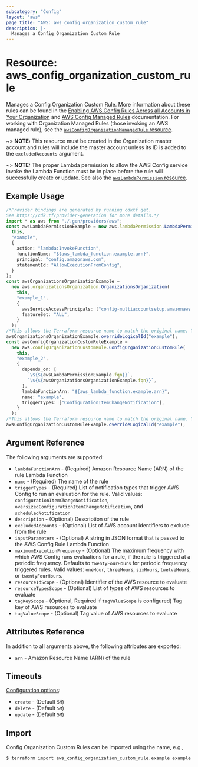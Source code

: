 ```yaml
---
subcategory: "Config"
layout: "aws"
page_title: "AWS: aws_config_organization_custom_rule"
description: |-
  Manages a Config Organization Custom Rule
---
```


# Resource: aws\_config\_organization\_custom\_rule

Manages a Config Organization Custom Rule. More information about these rules can be found in the [Enabling AWS Config Rules Across all Accounts in Your Organization](https://docs.aws.amazon.com/config/latest/developerguide/config-rule-multi-account-deployment.html) and [AWS Config Managed Rules](https://docs.aws.amazon.com/config/latest/developerguide/evaluate-config_use-managed-rules.html) documentation. For working with Organization Managed Rules (those invoking an AWS managed rule), see the [`awsConfigOrganizationManagedRule` resource](/docs/providers/aws/r/config_organization_managed_rule.html).

\~> **NOTE:** This resource must be created in the Organization master account and rules will include the master account unless its ID is added to the `excludedAccounts` argument.

\~> **NOTE:** The proper Lambda permission to allow the AWS Config service invoke the Lambda Function must be in place before the rule will successfully create or update. See also the [`awsLambdaPermission` resource](/docs/providers/aws/r/lambda_permission.html).

## Example Usage

```typescript
/*Provider bindings are generated by running cdktf get.
See https://cdk.tf/provider-generation for more details.*/
import * as aws from "./.gen/providers/aws";
const awsLambdaPermissionExample = new aws.lambdaPermission.LambdaPermission(
  this,
  "example",
  {
    action: "lambda:InvokeFunction",
    functionName: "${aws_lambda_function.example.arn}",
    principal: "config.amazonaws.com",
    statementId: "AllowExecutionFromConfig",
  }
);
const awsOrganizationsOrganizationExample =
  new aws.organizationsOrganization.OrganizationsOrganization(
    this,
    "example_1",
    {
      awsServiceAccessPrincipals: ["config-multiaccountsetup.amazonaws.com"],
      featureSet: "ALL",
    }
  );
/*This allows the Terraform resource name to match the original name. You can remove the call if you don't need them to match.*/
awsOrganizationsOrganizationExample.overrideLogicalId("example");
const awsConfigOrganizationCustomRuleExample =
  new aws.configOrganizationCustomRule.ConfigOrganizationCustomRule(
    this,
    "example_2",
    {
      depends_on: [
        `\${${awsLambdaPermissionExample.fqn}}`,
        `\${${awsOrganizationsOrganizationExample.fqn}}`,
      ],
      lambdaFunctionArn: "${aws_lambda_function.example.arn}",
      name: "example",
      triggerTypes: ["ConfigurationItemChangeNotification"],
    }
  );
/*This allows the Terraform resource name to match the original name. You can remove the call if you don't need them to match.*/
awsConfigOrganizationCustomRuleExample.overrideLogicalId("example");

```

## Argument Reference

The following arguments are supported:

* `lambdaFunctionArn` - (Required) Amazon Resource Name (ARN) of the rule Lambda Function
* `name` - (Required) The name of the rule
* `triggerTypes` - (Required) List of notification types that trigger AWS Config to run an evaluation for the rule. Valid values: `configurationItemChangeNotification`, `oversizedConfigurationItemChangeNotification`, and `scheduledNotification`
* `description` - (Optional) Description of the rule
* `excludedAccounts` - (Optional) List of AWS account identifiers to exclude from the rule
* `inputParameters` - (Optional) A string in JSON format that is passed to the AWS Config Rule Lambda Function
* `maximumExecutionFrequency` - (Optional) The maximum frequency with which AWS Config runs evaluations for a rule, if the rule is triggered at a periodic frequency. Defaults to `twentyFourHours` for periodic frequency triggered rules. Valid values: `oneHour`, `threeHours`, `sixHours`, `twelveHours`, or `twentyFourHours`.
* `resourceIdScope` - (Optional) Identifier of the AWS resource to evaluate
* `resourceTypesScope` - (Optional) List of types of AWS resources to evaluate
* `tagKeyScope` - (Optional, Required if `tagValueScope` is configured) Tag key of AWS resources to evaluate
* `tagValueScope` - (Optional) Tag value of AWS resources to evaluate

## Attributes Reference

In addition to all arguments above, the following attributes are exported:

* `arn` - Amazon Resource Name (ARN) of the rule

## Timeouts

[Configuration options](https://developer.hashicorp.com/terraform/language/resources/syntax#operation-timeouts):

* `create` - (Default `5M`)
* `delete` - (Default `5M`)
* `update` - (Default `5M`)

## Import

Config Organization Custom Rules can be imported using the name, e.g.,

```console
$ terraform import aws_config_organization_custom_rule.example example
```
